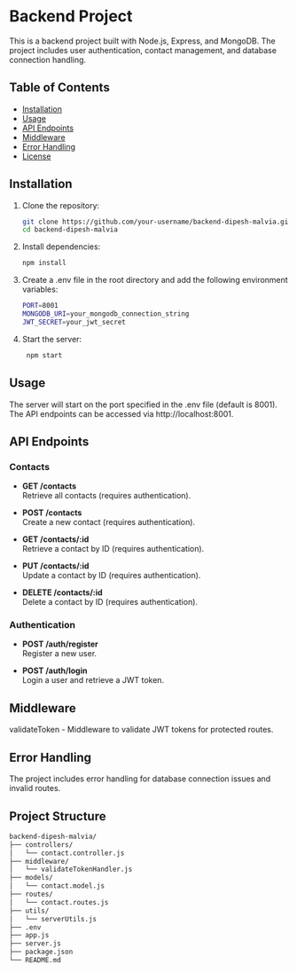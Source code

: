 # Backend Project

This is a backend project built with Node.js, Express, and MongoDB. The project includes user authentication, contact management, and database connection handling.

## Table of Contents

- [Installation](#installation)
- [Usage](#usage)
- [API Endpoints](#api-endpoints)
- [Middleware](#middleware)
- [Error Handling](#error-handling)
- [License](#license)

## Installation

1. Clone the repository:
   ```bash
   git clone https://github.com/your-username/backend-dipesh-malvia.git
   cd backend-dipesh-malvia
2. Install dependencies:

   ```bash
   npm install
4. Create a .env file in the root directory and add the following environment variables:
   ```bash
   PORT=8001
   MONGODB_URI=your_mongodb_connection_string
   JWT_SECRET=your_jwt_secret
6. Start the server:
   ```bash
    npm start
   
## Usage
The server will start on the port specified in the .env file (default is 8001).
The API endpoints can be accessed via http://localhost:8001.
## API Endpoints

### Contacts

- **GET /contacts**  
  Retrieve all contacts (requires authentication).

- **POST /contacts**  
  Create a new contact (requires authentication).

- **GET /contacts/:id**  
  Retrieve a contact by ID (requires authentication).

- **PUT /contacts/:id**  
  Update a contact by ID (requires authentication).

- **DELETE /contacts/:id**  
  Delete a contact by ID (requires authentication).

### Authentication

- **POST /auth/register**  
  Register a new user.

- **POST /auth/login**  
  Login a user and retrieve a JWT token.
## Middleware
validateToken - Middleware to validate JWT tokens for protected routes.
## Error Handling
The project includes error handling for database connection issues and invalid routes.
## Project Structure
   ```bash
backend-dipesh-malvia/
├── controllers/
│   └── contact.controller.js
├── middleware/
│   └── validateTokenHandler.js
├── models/
│   └── contact.model.js
├── routes/
│   └── contact.routes.js
├── utils/
│   └── serverUtils.js
├── .env
├── app.js
├── server.js
├── package.json
└── README.md


